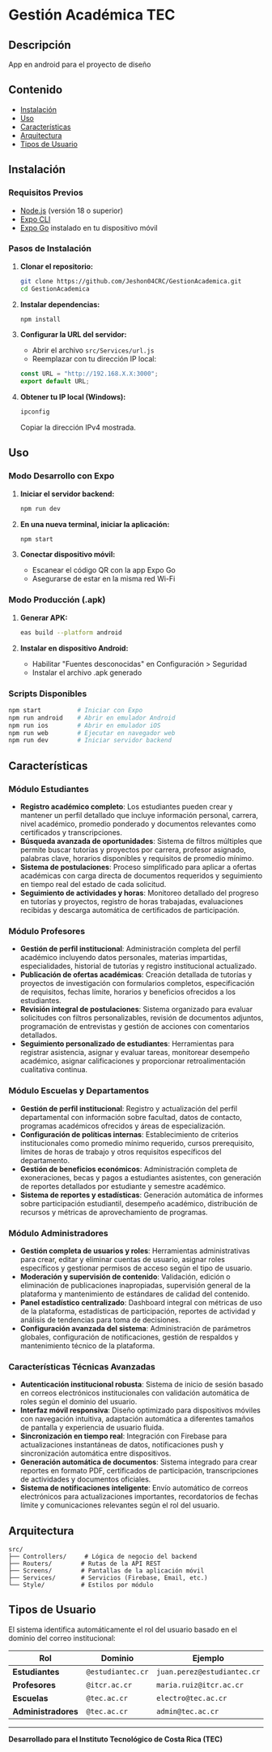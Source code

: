 # Gestión Académica TEC

## Descripción

App en android para el proyecto de diseño

## Contenido

- [Instalación](#instalación)
- [Uso](#uso)
- [Características](#características)
- [Arquitectura](#arquitectura)
- [Tipos de Usuario](#tipos-de-usuario)

## Instalación

### Requisitos Previos

- [Node.js](https://nodejs.org/) (versión 18 o superior)
- [Expo CLI](https://docs.expo.dev/get-started/installation/)
- [Expo Go](https://expo.dev/client) instalado en tu dispositivo móvil

### Pasos de Instalación

1. **Clonar el repositorio:**
   ```bash
   git clone https://github.com/Jeshon04CRC/GestionAcademica.git
   cd GestionAcademica
   ```

2. **Instalar dependencias:**
   ```bash
   npm install
   ```

3. **Configurar la URL del servidor:**
   - Abrir el archivo `src/Services/url.js`
   - Reemplazar con tu dirección IP local:
   ```javascript
   const URL = "http://192.168.X.X:3000";
   export default URL;
   ```

4. **Obtener tu IP local (Windows):**
   ```powershell
   ipconfig
   ```
   Copiar la dirección IPv4 mostrada.

## Uso

### Modo Desarrollo con Expo

1. **Iniciar el servidor backend:**
   ```bash
   npm run dev
   ```

2. **En una nueva terminal, iniciar la aplicación:**
   ```bash
   npm start
   ```

3. **Conectar dispositivo móvil:**
   - Escanear el código QR con la app Expo Go
   - Asegurarse de estar en la misma red Wi-Fi

### Modo Producción (.apk)

1. **Generar APK:**
   ```bash
   eas build --platform android
   ```

2. **Instalar en dispositivo Android:**
   - Habilitar "Fuentes desconocidas" en Configuración > Seguridad
   - Instalar el archivo .apk generado

### Scripts Disponibles

```bash
npm start          # Iniciar con Expo
npm run android    # Abrir en emulador Android
npm run ios        # Abrir en emulador iOS
npm run web        # Ejecutar en navegador web
npm run dev        # Iniciar servidor backend
```

## Características

### Módulo Estudiantes
- **Registro académico completo**: Los estudiantes pueden crear y mantener un perfil detallado que incluye información personal, carrera, nivel académico, promedio ponderado y documentos relevantes como certificados y transcripciones.
- **Búsqueda avanzada de oportunidades**: Sistema de filtros múltiples que permite buscar tutorías y proyectos por carrera, profesor asignado, palabras clave, horarios disponibles y requisitos de promedio mínimo.
- **Sistema de postulaciones**: Proceso simplificado para aplicar a ofertas académicas con carga directa de documentos requeridos y seguimiento en tiempo real del estado de cada solicitud.
- **Seguimiento de actividades y horas**: Monitoreo detallado del progreso en tutorías y proyectos, registro de horas trabajadas, evaluaciones recibidas y descarga automática de certificados de participación.

### Módulo Profesores
- **Gestión de perfil institucional**: Administración completa del perfil académico incluyendo datos personales, materias impartidas, especialidades, historial de tutorías y registro institucional actualizado.
- **Publicación de ofertas académicas**: Creación detallada de tutorías y proyectos de investigación con formularios completos, especificación de requisitos, fechas límite, horarios y beneficios ofrecidos a los estudiantes.
- **Revisión integral de postulaciones**: Sistema organizado para evaluar solicitudes con filtros personalizables, revisión de documentos adjuntos, programación de entrevistas y gestión de acciones con comentarios detallados.
- **Seguimiento personalizado de estudiantes**: Herramientas para registrar asistencia, asignar y evaluar tareas, monitorear desempeño académico, asignar calificaciones y proporcionar retroalimentación cualitativa continua.

### Módulo Escuelas y Departamentos
- **Gestión de perfil institucional**: Registro y actualización del perfil departamental con información sobre facultad, datos de contacto, programas académicos ofrecidos y áreas de especialización.
- **Configuración de políticas internas**: Establecimiento de criterios institucionales como promedio mínimo requerido, cursos prerequisito, límites de horas de trabajo y otros requisitos específicos del departamento.
- **Gestión de beneficios económicos**: Administración completa de exoneraciones, becas y pagos a estudiantes asistentes, con generación de reportes detallados por estudiante y semestre académico.
- **Sistema de reportes y estadísticas**: Generación automática de informes sobre participación estudiantil, desempeño académico, distribución de recursos y métricas de aprovechamiento de programas.

### Módulo Administradores
- **Gestión completa de usuarios y roles**: Herramientas administrativas para crear, editar y eliminar cuentas de usuario, asignar roles específicos y gestionar permisos de acceso según el tipo de usuario.
- **Moderación y supervisión de contenido**: Validación, edición o eliminación de publicaciones inapropiadas, supervisión general de la plataforma y mantenimiento de estándares de calidad del contenido.
- **Panel estadístico centralizado**: Dashboard integral con métricas de uso de la plataforma, estadísticas de participación, reportes de actividad y análisis de tendencias para toma de decisiones.
- **Configuración avanzada del sistema**: Administración de parámetros globales, configuración de notificaciones, gestión de respaldos y mantenimiento técnico de la plataforma.

### Características Técnicas Avanzadas
- **Autenticación institucional robusta**: Sistema de inicio de sesión basado en correos electrónicos institucionales con validación automática de roles según el dominio del usuario.
- **Interfaz móvil responsiva**: Diseño optimizado para dispositivos móviles con navegación intuitiva, adaptación automática a diferentes tamaños de pantalla y experiencia de usuario fluida.
- **Sincronización en tiempo real**: Integración con Firebase para actualizaciones instantáneas de datos, notificaciones push y sincronización automática entre dispositivos.
- **Generación automática de documentos**: Sistema integrado para crear reportes en formato PDF, certificados de participación, transcripciones de actividades y documentos oficiales.
- **Sistema de notificaciones inteligente**: Envío automático de correos electrónicos para actualizaciones importantes, recordatorios de fechas límite y comunicaciones relevantes según el rol del usuario.

## Arquitectura

```
src/
├── Controllers/     # Lógica de negocio del backend
├── Routers/        # Rutas de la API REST
├── Screens/        # Pantallas de la aplicación móvil
├── Services/       # Servicios (Firebase, Email, etc.)
└── Style/          # Estilos por módulo
```

## Tipos de Usuario

El sistema identifica automáticamente el rol del usuario basado en el dominio del correo institucional:

| Rol | Dominio | Ejemplo |
|-----|---------|---------|
| **Estudiantes** | `@estudiantec.cr` | `juan.perez@estudiantec.cr` |
| **Profesores** | `@itcr.ac.cr` | `maria.ruiz@itcr.ac.cr` |
| **Escuelas** | `@tec.ac.cr` | `electro@tec.ac.cr` |
| **Administradores** | `@tec.ac.cr` | `admin@tec.ac.cr` |

---

**Desarrollado para el Instituto Tecnológico de Costa Rica (TEC)**

